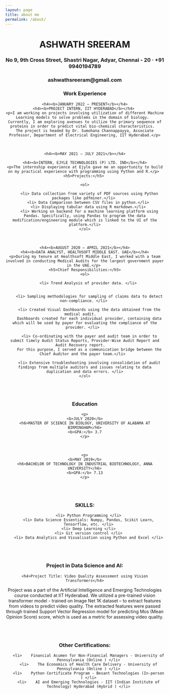 ```yaml
---
layout: page
title: about me
permalink: /about/
---
```

<header>
<h1 align="center"> ASHWATH SREERAM </h1>
<h3 align="center">No 9, 9th Cross Street, Shastri Nagar, Adyar, Chennai - 20 · +91 9940194789</h3>
<h3 align="center">ashwathsreeram@gmail.com</h3> 


<body>

<h3 align="center">Work Experience </h3>


	<h4><b>JANUARY 2022 – PRESENT</b></h4>
	<h4><b>PROJECT INTERN, IIT HYDERABAD</b></h4> 
	<p>I am working on projects involving utilization of different Machine Learning models to solve problems in the domain of biology.  
	Currently, I am exploring avenues to utilize the primary sequence of proteins in order to predict vital bio-chemical characteristics.  
	The project is headed by Dr. Sumohana Channappayya, Associate Professor, Department of Electrical Engineering, IIT Hyderabad.</p>

<br>


	<h4><b>MAY 2021 – JULY 2021</b></h4>
	
	<h4><b>INTERN, EJYLE TECHNOLOGIES (P) LTD. IND</b></h4>
	<p>The internship experience at Ejyle gave me an opportunity to build on my practical experience with programming using Python and R.</p> 
	<h5>Projects:</h5> 

	<ol>
	
		<li> Data collection from variety of PDF sources using Python packages like pdfminer.</li> 
		<li> Data Comparison between CSV files in python.</li> 
		<li> Displaying tabular data using R markdown.</li> 
		<li> Working on backend for a machine learning platform using Pandas. Specifically, using Pandas to program the data modification/engineering module which is linked to the UI of the platform.</li>
	</ol>


<br>


	<h4><b>AUGUST 2020 – APRIL 2021</b></h4>
	<h4><b>DATA ANALYST, HEALTHSOFT MIDDLE EAST. UAE</b></h4>
	<p>During my tenure at Healthsoft Middle East, I worked with a team involved in conducting Medical Audits for the largest government payer in the UAE.</p> 
	<h5>Chief Responsibilities:</h5>
	<ol>
	 
		<li> Trend Analysis of provider data. </li> 


		<li> Sampling methodologies for sampling of claims data to detect non-compliance. </li> 

		<li> Created Visual Dashboards using the data obtained from the medical audit.    
		Dashboards created for each individual provider, containing data which will be used by payer for evaluating the compliance of the provider. </li>  

		<li> Co-ordinating with the payer and audit team in order to submit timely Audit Status Reports, Provider-Wise Audit Report and Audit Recovery report.    
		For this purpose, I served as a communication bridge between the Chief Auditor and the payer team.</li>  

		<li> Extensive troubleshooting involving consolidation of audit findings from multiple auditors and issues relating to data duplication and data errors. </li>
	</ol>

<br>
<br>
	



<h3 align ="center">Education</h3>

	<p>
	<b>JULY 2020</b>
	<h6>MASTER OF SCIENCE IN BIOLOGY, UNIVERSITY OF ALABAMA AT BIRMINGHAM</h6>
	<b>GPA:</b> 3.7
	</p>

<br>
	
	<p>
	<b>MAY 2019</b>
	<h6>BACHELOR OF TECHNOLOGY IN INDUSTRIAL BIOTECHNOLOGY, ANNA UNIVERSITY</h6>
	<b>GPA:</b> 7.13
	</p>

	
<br>
<br>


<h3 align="center">SKILLS:</h3>

<ol>


	<li> Python Programming </li>
	<li> Data Science Essentials: Numpy, Pandas, Scikit Learn, Tensorflow, etc. </li>
	<li> Deep Learning </li>
	<li> Git version control </li>
	<li> Data Analytics and Visualisation using Python and Excel </li>

</ol>

<br>
<br>

<h3>Project in Data Science and AI:</h3>

	<h4>Project Title: Video Quality Assessment using Vision Transformers</h4>

<p>
	Project was a part of the Artificial Intelligence and Emerging Technologies course conducted at IIT Hyderabad.  
	We utilized a pre-trained vision transformer model - trained on Image Net 1K dataset – to extract features from videos to predict video quality.  
	The extracted features were passed through trained Support Vector Regression model for predicting Mos (Mean Opinion Score) score, which is used as a metric for assessing video quality. 
</p>

<br>
<br>

<h3 align="center">Other Certifications:</h3>

<ol>

	<li>	Financial Acumen for Non-Financial Managers - University of Pennsylvania (Online ) </li>
	<li>	The Economics of Health Care Delivery - University of Pennsylvania (Online ) </li>
	<li>	Python Certificate Program - Besant Technologies (In-person ) </li>
	<li>	AI and Emerging Technologies - IIT (Indian Institute of Technology) Hyderabad (Hybrid ) </li>

</ol>


</body>
</header>

	
